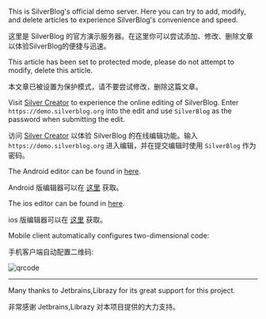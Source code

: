 This is SilverBlog's official demo server. Here you can try to add, modify, and delete articles to experience SilverBlog's convenience and speed.

这里是 SilverBlog 的官方演示服务器。在这里你可以尝试添加、修改、删除文章以体验SilverBlog的便捷与迅速。

This article has been set to protected mode, please do not attempt to modify, delete this article.

本文章已被设置为保护模式，请不要尝试修改，删除这篇文章。

Visit [Silver Creator](https://c.silverblog.org/) to experience the online editing of SilverBlog. Enter `https://demo.silverblog.org` into the edit and use `SilverBlog` as the password when submitting the edit.

访问 [Silver Creator](https://c.silverblog.org/) 以体验 SilverBlog 的在线编辑功能。输入 `https://demo.silverblog.org` 进入编辑，并在提交编辑时使用 `SilverBlog` 作为密码。

The Android editor can be found in [here](https://play.google.com/store/apps/details?id=org.SilverBlog.client).

Android 版编辑器可以在 [这里](https://play.google.com/store/apps/details?id=org.SilverBlog.client) 获取。

The ios editor can be found in [here](https://github.com/SilverBlogTeam/silverblog_ios).

ios 版编辑器可以在 [这里](https://github.com/SilverBlogTeam/silverblog_ios) 获取。

Mobile client automatically configures two-dimensional code:

手机客户端自动配置二维码:

![qrcode](https://i.loli.net/2018/05/08/5af19b5e776bb.png)

***

Many thanks to Jetbrains,Librazy for its great support for this project.

非常感谢 Jetbrains,Librazy 对本项目提供的大力支持。
